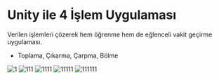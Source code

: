 # Unity ile 4 İşlem  Uygulaması
Verilen işlemleri çözerek hem öğrenme hem de eğlenceli vakit geçirme uygulaması.
- Toplama, Çıkarma, Çarpma, Bölme

![1](https://github.com/erdiirden/matematik_ogreniyorum/assets/113932351/cd9a04d7-c9a1-43e2-84e0-15aad63f45ac)
![111](https://github.com/erdiirden/matematik_ogreniyorum/assets/113932351/63df9b91-5d88-49d4-8cc7-ce7807136aa9)
![1111](https://github.com/erdiirden/matematik_ogreniyorum/assets/113932351/fa54ec34-bbc6-48cd-aa6a-54483305722b)
![11111](https://github.com/erdiirden/matematik_ogreniyorum/assets/113932351/c8d13200-4197-429f-8f75-0eebdd99ef0c)
![111111](https://github.com/erdiirden/matematik_ogreniyorum/assets/113932351/f0028a56-076b-4032-b0d0-93557c42e68d)
